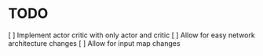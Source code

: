 # TODO

[ ] Implement actor critic with only actor and critic
[ ] Allow for easy network architecture changes
[ ] Allow for input map changes
